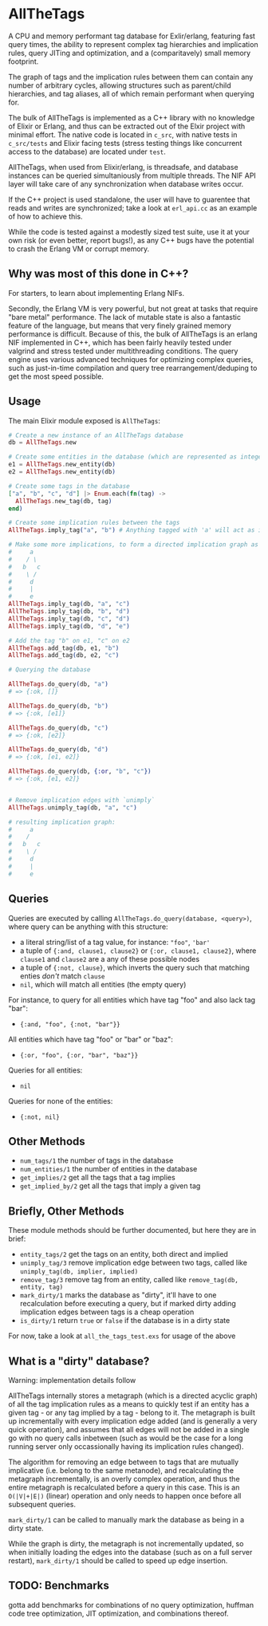 AllTheTags
==========

A CPU and memory performant tag database for Exlir/erlang, featuring fast
query times, the ability to represent complex tag hierarchies and implication
rules, query JITing and optimization, and a (comparitavely) small memory footprint.

The graph of tags and the implication rules between them can contain any number of
arbitrary cycles, allowing structures such as parent/child hierarchies, and 
tag aliases, all of which remain performant when querying for. 

The bulk of AllTheTags is implemented as a C++ library with no knowledge
of Elixir or Erlang, and thus can be extracted out of the Elxir project with
minimal effort. The native code is located in `c_src`, with native tests in
`c_src/tests` and Elixir facing tests (stress testing things like concurrent
access to the database) are located under `test`.

AllTheTags, when used from Elixir/erlang, is threadsafe, and database instances
can be queried simultaniously from multiple threads. The NIF API layer will
take care of any synchronization when database writes occur. 

If the C++ project is used standalone, the user will have to guarentee that
reads and writes are synchronized; take a look at `erl_api.cc` as an example
of how to achieve this. 

While the code is tested against a modestly sized test suite, use it at your own
risk (or even better, report bugs!), as any C++ bugs have the potential to crash 
the Erlang VM or corrupt memory. 


Why was most of this done in C++?
------
For starters, to learn about implementing Erlang NIFs.  

Secondly, the Erlang VM is very powerful, but not great at tasks that require "bare metal"
performance. The lack of mutable state is also a fantastic feature of the language,
but means that very finely grained memory performance is difficult. Because of this,
the bulk of AllTheTags is an erlang NIF implemented in C++, which has been fairly
heavily tested under valgrind and stress tested under multithreading conditions.
The query engine uses various advanced techniques for optimizing complex queries,
such as just-in-time compilation and query tree rearrangement/deduping to get the 
most speed possible.

Usage
-----

The main Elixir module exposed is `AllTheTags`: 

```elixir 
# Create a new instance of an AllTheTags database
db = AllTheTags.new

# Create some entities in the database (which are represented as integers)
e1 = AllTheTags.new_entity(db)
e2 = AllTheTags.new_entity(db)

# Create some tags in the database
["a", "b", "c", "d"] |> Enum.each(fn(tag) ->
  AllTheTags.new_tag(db, tag)
end)

# Create some implication rules between the tags
AllTheTags.imply_tag("a", "b") # Anything tagged with 'a' will act as if it's also tagged with 'b'

# Make some more implications, to form a directed implication graph as follows (flows downwards): 
#     a
#    / \
#   b   c
#    \ /
#     d 
#     |
#     e
AllTheTags.imply_tag(db, "a", "c")
AllTheTags.imply_tag(db, "b", "d")
AllTheTags.imply_tag(db, "c", "d")
AllTheTags.imply_tag(db, "d", "e")

# Add the tag "b" on e1, "c" on e2
AllTheTags.add_tag(db, e1, "b")
AllTheTags.add_tag(db, e2, "c")

# Querying the database

AllTheTags.do_query(db, "a")
# => {:ok, []}

AllTheTags.do_query(db, "b")
# => {:ok, [e1]}

AllTheTags.do_query(db, "c")
# => {:ok, [e2]}

AllTheTags.do_query(db, "d")
# => {:ok, [e1, e2]}

AllTheTags.do_query(db, {:or, "b", "c"})
# => {:ok, [e1, e2]}


# Remove implication edges with `unimply`
AllTheTags.unimply_tag(db, "a", "c")

# resulting implication graph:
#     a
#    /  
#   b   c
#    \ /
#     d 
#     |
#     e

```

Queries
-------

Queries are executed by calling `AllTheTags.do_query(database, <query>)`, 
where query can be anything with this structure: 
 - a literal string/list of a tag value, for instance: `"foo"`, `'bar'`
 - a tuple of `{:and, clause1, clause2}` or `{:or, clause1, clause2}`, where `clause1` and `clause2` 
   are a any of these possible nodes
 - a tuple of `{:not, clause}`, which inverts the query such that matching enties *don't* match `clause`
 - `nil`, which will match all entities (the empty query)

For instance, to query for all entities which have tag "foo" and also lack tag "bar": 
 - `{:and, "foo", {:not, "bar"}}`

All entities which have tag "foo" or "bar" or "baz": 
 - `{:or, "foo", {:or, "bar", "baz"}}`

Queries for all entities:
 - `nil`

Queries for none of the entities:
 - `{:not, nil}`  

Other Methods
------
 - `num_tags/1` the number of tags in the database
 - `num_entities/1` the number of entities in the database
 - `get_implies/2` get all the tags that a tag implies
 - `get_implied_by/2` get all the tags that imply a given tag

Briefly, Other Methods
----
These module methods should be further documented, but here they are in brief:
 - `entity_tags/2` get the tags on an entity, both direct and implied
 - `unimply_tag/3`  remove implication edge between two tags, called like `unimply_tag(db, implier, implied)`
 - `remove_tag/3` remove tag from an entity, called like `remove_tag(db, entity, tag)`
 - `mark_dirty/1` marks the database as "dirty", it'll have to one recalculation before
 executing a query, but if marked dirty adding implication edges between tags is a cheap operation
 - `is_dirty/1` return `true` or `false` if the database is in a dirty state  

For now, take a look at `all_the_tags_test.exs` for usage of the above

What is a "dirty" database?
------

Warning: implementation details follow

AllTheTags internally stores a metagraph (which is a directed acyclic graph) of all the
tag implication rules as a means to quickly test if an entity has a given tag - 
or any tag implied by a tag - belong to it. The metagraph is built up
incrementally with every implication edge added (and is generally a very quick operation), 
and assumes that all edges will 
not be added in a single go with no query calls inbetween (such as would be the
case for a long running server only occassionally having its implication rules changed). 

The algorithm for removing an edge between to tags that are mutually implicative 
(i.e. belong to the same metanode), and recalculating the metagraph incrementally,
is an overly complex operation, and thus the entire metagraph is recalculated before
a query in this case. This is an `O(|V|+|E|)` (linear) operation and only needs to
happen once before all subsequent queries. 

`mark_dirty/1` can be called to manually mark the database as being in a dirty state.

While the graph is dirty, the metagraph is not incrementally updated, so when
initially loading the edges into the database (such as on a full server restart),
`mark_dirty/1` should be called to speed up edge insertion.


TODO: Benchmarks
----------------

gotta add benchmarks for combinations of no query optimization, 
huffman code tree optimization, JIT optimization, and combinations thereof.

